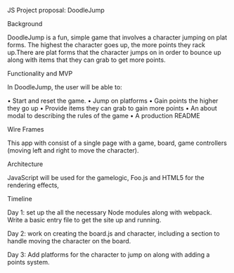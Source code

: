 JS Project proposal: DoodleJump

Background

DoodleJump is a fun, simple game that involves a character jumping on plat forms. The highest the character goes up, the more points they rack up.There are plat forms that the character jumps on in order to bounce up along with items that they can grab to get more points.

Functionality and MVP

In DoodleJump, the user will be able to:

•	Start and reset the game.
•	Jump on platforms
•	Gain points the higher they go up
•	Provide items they can grab to gain more points
•	An about modal to describing the rules of the game
•	A production README


Wire Frames






This app with consist of a single page with a game, board, game controllers (moving left and right to move the character).

Architecture

JavaScript will be used for the gamelogic,
Foo.js and HTML5 for the rendering effects,

Timeline

Day 1: set up the all the necessary Node modules along with webpack. Write a basic entry file to get the site up and running.

Day 2: work on creating the board.js and character, including a section to handle moving the character on the board.

Day 3: Add platforms for the character to jump on along with adding a points system.

